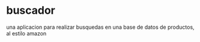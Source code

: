 buscador
========

una aplicacion para realizar busquedas en una base de datos de productos, al estilo amazon